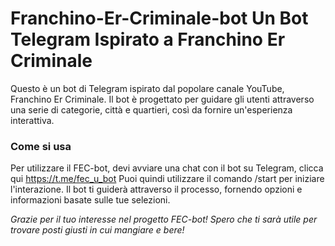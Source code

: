 # Franchino-Er-Criminale-bot Un Bot Telegram Ispirato a Franchino Er Criminale
Questo è un bot di Telegram ispirato dal popolare canale YouTube, Franchino Er Criminale. 
Il bot è progettato per guidare gli utenti attraverso una serie di categorie, città e quartieri, così da fornire un'esperienza interattiva.

### Come si usa 
Per utilizzare il FEC-bot, devi avviare una chat con il bot su Telegram, clicca qui https://t.me/fec_u_bot
Puoi quindi utilizzare il comando /start per iniziare l'interazione.
Il bot ti guiderà attraverso il processo, fornendo opzioni e informazioni basate sulle tue selezioni.

_Grazie per il tuo interesse nel progetto FEC-bot! Spero che ti sarà utile per trovare posti giusti in cui mangiare e bere!_

